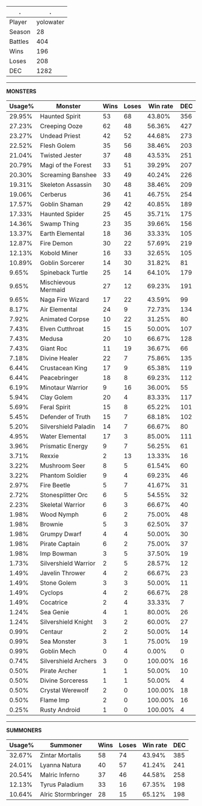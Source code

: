 .|.
|-|-
Player|yolowater
Season|28
Battles|404
Wins|196
Loses|208
DEC|1282

---
**MONSTERS**

Usage%|Monster|Wins|Loses|Win rate|DEC|
-|-|-|-|-|-|
29.95%|Haunted Spirit|53|68|43.80%|356|
27.23%|Creeping Ooze|62|48|56.36%|427|
23.27%|Undead Priest|42|52|44.68%|273|
22.52%|Flesh Golem|35|56|38.46%|203|
21.04%|Twisted Jester|37|48|43.53%|251|
20.79%|Magi of the Forest|33|51|39.29%|207|
20.30%|Screaming Banshee|33|49|40.24%|226|
19.31%|Skeleton Assassin|30|48|38.46%|209|
19.06%|Cerberus|36|41|46.75%|254|
17.57%|Goblin Shaman|29|42|40.85%|189|
17.33%|Haunted Spider|25|45|35.71%|175|
14.36%|Swamp Thing|23|35|39.66%|156|
13.37%|Earth Elemental|18|36|33.33%|105|
12.87%|Fire Demon|30|22|57.69%|219|
12.13%|Kobold Miner|16|33|32.65%|105|
10.89%|Goblin Sorcerer|14|30|31.82%|81|
9.65%|Spineback Turtle|25|14|64.10%|179|
9.65%|Mischievous Mermaid|27|12|69.23%|191|
9.65%|Naga Fire Wizard|17|22|43.59%|99|
8.17%|Air Elemental|24|9|72.73%|134|
7.92%|Animated Corpse|10|22|31.25%|80|
7.43%|Elven Cutthroat|15|15|50.00%|107|
7.43%|Medusa|20|10|66.67%|128|
7.43%|Giant Roc|11|19|36.67%|66|
7.18%|Divine Healer|22|7|75.86%|135|
6.44%|Crustacean King|17|9|65.38%|119|
6.44%|Peacebringer|18|8|69.23%|112|
6.19%|Minotaur Warrior|9|16|36.00%|55|
5.94%|Clay Golem|20|4|83.33%|117|
5.69%|Feral Spirit|15|8|65.22%|101|
5.45%|Defender of Truth|15|7|68.18%|102|
5.20%|Silvershield Paladin|14|7|66.67%|80|
4.95%|Water Elemental|17|3|85.00%|111|
3.96%|Prismatic Energy|9|7|56.25%|61|
3.71%|Rexxie|2|13|13.33%|16|
3.22%|Mushroom Seer|8|5|61.54%|60|
3.22%|Phantom Soldier|9|4|69.23%|46|
2.97%|Fire Beetle|5|7|41.67%|31|
2.72%|Stonesplitter Orc|6|5|54.55%|32|
2.23%|Skeletal Warrior|6|3|66.67%|40|
1.98%|Wood Nymph|6|2|75.00%|48|
1.98%|Brownie|5|3|62.50%|37|
1.98%|Grumpy Dwarf|4|4|50.00%|30|
1.98%|Pirate Captain|6|2|75.00%|37|
1.98%|Imp Bowman|3|5|37.50%|19|
1.73%|Silvershield Warrior|2|5|28.57%|12|
1.49%|Javelin Thrower|4|2|66.67%|23|
1.49%|Stone Golem|3|3|50.00%|11|
1.49%|Cyclops|4|2|66.67%|28|
1.49%|Cocatrice|2|4|33.33%|7|
1.24%|Sea Genie|4|1|80.00%|26|
1.24%|Silvershield Knight|3|2|60.00%|27|
0.99%|Centaur|2|2|50.00%|14|
0.99%|Sea Monster|3|1|75.00%|19|
0.99%|Goblin Mech|0|4|0.00%|0|
0.74%|Silvershield Archers|3|0|100.00%|16|
0.50%|Pirate Archer|1|1|50.00%|10|
0.50%|Divine Sorceress|1|1|50.00%|4|
0.50%|Crystal Werewolf|2|0|100.00%|18|
0.50%|Flame Imp|2|0|100.00%|16|
0.25%|Rusty Android|1|0|100.00%|4|

---
**SUMMONERS**

Usage%|Summoner|Wins|Loses|Win rate|DEC|
-|-|-|-|-|-|
32.67%|Zintar Mortalis|58|74|43.94%|385|
24.01%|Lyanna Natura|40|57|41.24%|241|
20.54%|Malric Inferno|37|46|44.58%|258|
12.13%|Tyrus Paladium|33|16|67.35%|198|
10.64%|Alric Stormbringer|28|15|65.12%|198|
